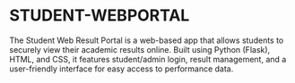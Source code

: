 # STUDENT-WEBPORTAL
The Student Web Result Portal is a web-based app that allows students to securely view their academic results online. Built using Python (Flask), HTML, and CSS, it features student/admin login, result management, and a user-friendly interface for easy access to performance data.
